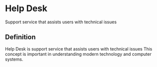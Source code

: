 # Help Desk

Support service that assists users with technical issues

## Definition
Help Desk is support service that assists users with technical issues This concept is important in understanding modern technology and computer systems.
